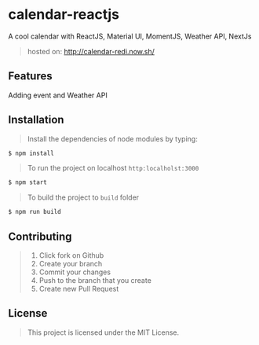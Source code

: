 # calendar-reactjs
A cool calendar with ReactJS, Material UI, MomentJS, Weather API, NextJs
>hosted on: http://calendar-redi.now.sh/
## Features 
Adding event and Weather API 

## Installation

> Install the dependencies of node modules by typing: 
```bash
$ npm install
```
> To run the project on localhost `http:localholst:3000`
```bash
$ npm start
```
> To build the project to `build` folder
```bash
$ npm run build
```

## Contributing
> 1. Click fork on Github 
> 2. Create your branch 
> 3. Commit your changes
> 4. Push to the branch that you create
> 5. Create new Pull Request

## License
> This project is licensed under the MIT License. 
